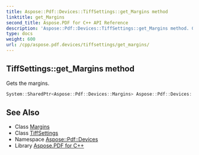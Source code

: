 ```yaml
---
title: Aspose::Pdf::Devices::TiffSettings::get_Margins method
linktitle: get_Margins
second_title: Aspose.PDF for C++ API Reference
description: 'Aspose::Pdf::Devices::TiffSettings::get_Margins method. Gets the margins in C++.'
type: docs
weight: 600
url: /cpp/aspose.pdf.devices/tiffsettings/get_margins/
---
```

## TiffSettings::get_Margins method


Gets the margins.

```cpp
System::SharedPtr<Aspose::Pdf::Devices::Margins> Aspose::Pdf::Devices::TiffSettings::get_Margins() const
```

## See Also

* Class [Margins](../../margins/)
* Class [TiffSettings](../)
* Namespace [Aspose::Pdf::Devices](../../)
* Library [Aspose.PDF for C++](../../../)
